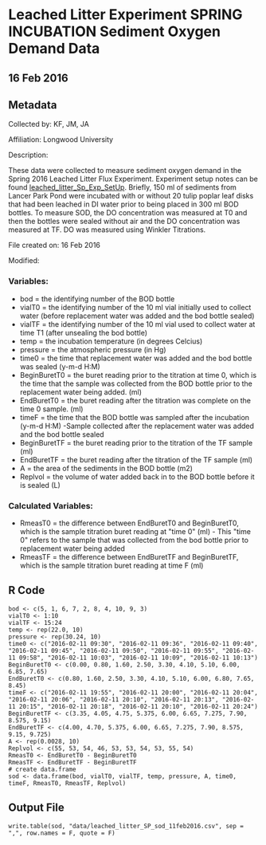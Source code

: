 # Leached Litter Experiment SPRING INCUBATION Sediment Oxygen Demand Data

## 16 Feb 2016 

## Metadata

Collected by: KF, JM, JA 

Affiliation: Longwood University

Description: 

These data were collected to measure sediment oxygen demand in the Spring 2016 Leached Litter Flux Experiment. Experiment setup notes can be found [leached_litter_Sp_Exp_SetUp](https://github.com/KennyPeanuts/CPOM_Flux/blob/master/lab_notebook/lab_notes/leached_litter_Sp_Exp_SetUp.md). Briefly, 150 ml of sediments from Lancer Park Pond were incubated with or without 20 tulip poplar leaf disks that had been leached in DI water prior to being placed in 300 ml BOD bottles. To measure SOD, the DO concentration was measured at T0 and then the bottles were sealed without air and the DO concentration was measured at TF.  DO was measured using Winkler Titrations.

File created on: 16 Feb 2016 

Modified:


### Variables:

* bod = the identifying number of the BOD bottle
* vialT0 = the identifying number of the 10 ml vial initially used to collect water (before replacement water was added and the bod bottle sealed)
* vialTF = the identifying number of the 10 ml vial used to collect water at time T1 (after unsealing the bod bottle)
* temp = the incubation temperature (in degrees Celcius)
* pressure = the atmospheric pressure (in Hg)
* time0 = the time that replacement water was added and the bod bottle was sealed (y-m-d H:M)
* BeginBuretT0 = the buret reading prior to the titration at time 0, which is the time that the sample was collected from the BOD bottle prior to the replacement water being added. (ml)
* EndBuretT0 = the buret reading after the titration was complete on the time 0 sample. (ml)
* timeF = the time that the BOD bottle was sampled after the incubation (y-m-d H:M) -Sample collected after the replacement water was added and the bod bottle sealed
* BeginBuretTF = the buret reading prior to the titration of the TF sample (ml)
* EndBuretTF = the buret reading after the titration of the TF sample (ml)
* A = the area of the sediments in the BOD bottle (m2)
* Replvol = the volume of water added back in to the BOD bottle before it is sealed (L)

### Calculated Variables:

* RmeasT0 = the difference between EndBuretT0 and BeginBuretT0, which is the sample titration buret reading at "time 0" (ml) - This "time 0" refers to the sample that was collected from the bod bottle prior to replacement water being added
* RmeasTF = the difference between EndBuretTF and BeginBuretTF, which is the sample titration buret reading at time F (ml)

## R Code

    bod <- c(5, 1, 6, 7, 2, 8, 4, 10, 9, 3)
    vialT0 <- 1:10
    vialTF <- 15:24
    temp <- rep(22.0, 10)
    pressure <- rep(30.24, 10) 
    time0 <- c("2016-02-11 09:30", "2016-02-11 09:36", "2016-02-11 09:40", "2016-02-11 09:45", "2016-02-11 09:50", "2016-02-11 09:55", "2016-02-11 09:58", "2016-02-11 10:03", "2016-02-11 10:09", "2016-02-11 10:13")
    BeginBuretT0 <- c(0.00, 0.80, 1.60, 2.50, 3.30, 4.10, 5.10, 6.00, 6.85, 7.65)
    EndBuretT0 <- c(0.80, 1.60, 2.50, 3.30, 4.10, 5.10, 6.00, 6.80, 7.65, 8.45)
    timeF <- c("2016-02-11 19:55", "2016-02-11 20:00", "2016-02-11 20:04", "2016-02-11 20:06", "2016-02-11 20:10", "2016-02-11 20:13", "2016-02-11 20:15", "2016-02-11 20:18", "2016-02-11 20:10", "2016-02-11 20:24")  
    BeginBuretTF <- c(3.35, 4.05, 4.75, 5.375, 6.00, 6.65, 7.275, 7.90, 8.575, 9.15)
    EndBuretTF <- c(4.00, 4.70, 5.375, 6.00, 6.65, 7.275, 7.90, 8.575, 9.15, 9.725)
    A <- rep(0.0028, 10)
    Replvol <- c(55, 53, 54, 46, 53, 53, 54, 53, 55, 54)
    RmeasT0 <- EndBuretT0 - BeginBuretT0    
    RmeasTF <- EndBuretTF - BeginBuretTF
    # create data.frame
    sod <- data.frame(bod, vialT0, vialTF, temp, pressure, A, time0, timeF, RmeasT0, RmeasTF, Replvol)

## Output File 

    write.table(sod, "data/leached_litter_SP_sod_11feb2016.csv", sep = ",", row.names = F, quote = F) 

